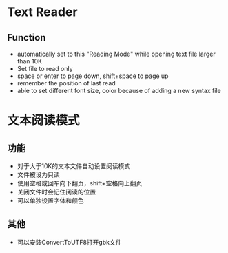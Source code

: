 Text Reader 
===========

Function
--------

* automatically set to this "Reading Mode" while opening text file larger than 10K
* Set file to read only
* space or enter to page down, shift+space to page up
* remember the position of last read
* able to set different font size, color because of adding a new syntax file 

文本阅读模式
==========

功能
---

* 对于大于10K的文本文件自动设置阅读模式
* 文件被设为只读
* 使用空格或回车向下翻页，shift+空格向上翻页
* 关闭文件时会记住阅读的位置
* 可以单独设置字体和颜色

其他
----

* 可以安装ConvertToUTF8打开gbk文件
